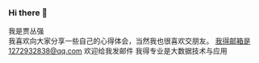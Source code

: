 ### Hi there 👋

<!--
**j1272932838/j1272932838** is a ✨ _special_ ✨ repository because its `README.md` (this file) appears on your GitHub profile.

Here are some ideas to get you started:

- 🔭 I’m currently working on ...
- 🌱 I’m currently learning ...
- 👯 I’m looking to collaborate on ...
- 🤔 I’m looking for help with ...
- 💬 Ask me about ...
- 📫 How to reach me: ...
- 😄 Pronouns: ...
- ⚡ Fun fact: ...
-->
我是贾丛强  
  我喜欢向大家分享一些自己的心得体会，当然我也很喜欢交朋友。
  我得邮箱是1272932838@qq.com 欢迎给我发邮件
  我得专业是大数据技术与应用
